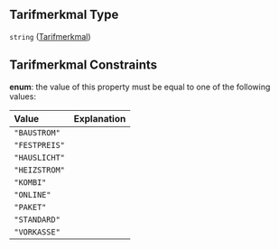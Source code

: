 ## Tarifmerkmal Type

`string` ([Tarifmerkmal](tarifmerkmal.md))

## Tarifmerkmal Constraints

**enum**: the value of this property must be equal to one of the following values:

| Value         | Explanation |
| :------------ | :---------- |
| `"BAUSTROM"`  |             |
| `"FESTPREIS"` |             |
| `"HAUSLICHT"` |             |
| `"HEIZSTROM"` |             |
| `"KOMBI"`     |             |
| `"ONLINE"`    |             |
| `"PAKET"`     |             |
| `"STANDARD"`  |             |
| `"VORKASSE"`  |             |
